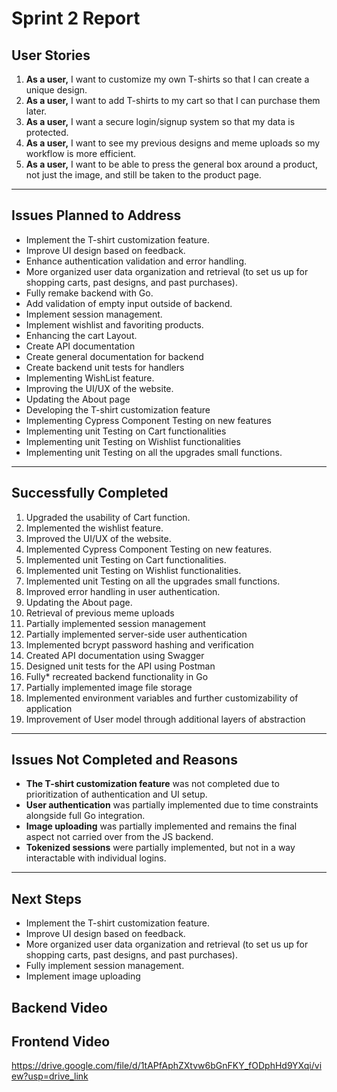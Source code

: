 # Sprint 2 Report

## User Stories

1. **As a user,** I want to customize my own T-shirts so that I can create a unique design.
2. **As a user,** I want to add T-shirts to my cart so that I can purchase them later.
3. **As a user,** I want a secure login/signup system so that my data is protected.
4. **As a user,** I want to see my previous designs and meme uploads so my workflow is more efficient.
5. **As a user,** I want to be able to press the general box around a product, not just the image, and still be taken to the product page.

---

## Issues Planned to Address

- Implement the T-shirt customization feature.
- Improve UI design based on feedback.
- Enhance authentication validation and error handling.
- More organized user data organization and retrieval (to set us up for shopping carts, past designs, and past purchases).
- Fully remake backend with Go.
- Add validation of empty input outside of backend.
- Implement session management.
- Implement wishlist and favoriting products.
- Enhancing the cart Layout.
- Create API documentation
- Create general documentation for backend
- Create backend unit tests for handlers
- Implementing WishList feature.
- Improving the UI/UX of the website.
- Updating the About page
- Developing the T-shirt customization feature
- Implementing Cypress Component Testing on new features
- Implementing unit Testing on Cart functionalities
- Implementing unit Testing on Wishlist functionalities
- Implementing unit Testing on all the upgrades small functions.

---

## Successfully Completed

1. Upgraded the usability of Cart function.
2. Implemented the wishlist feature.
3. Improved the UI/UX of the website.
4. Implemented Cypress Component Testing on new features.
5. Implemented unit Testing on Cart functionalities.
6. Implemented unit Testing on Wishlist functionalities.
7. Implemented unit Testing on all the upgrades small functions.
8. Improved error handling in user authentication.
9. Updating the About page.
10. Retrieval of previous meme uploads
11. Partially implemented session management
12. Partially implemented server-side user authentication
13. Implemented bcrypt password hashing and verification
14. Created API documentation using Swagger
15. Designed unit tests for the API using Postman
16. Fully* recreated backend functionality in Go
17. Partially implemented image file storage
18. Implemented environment variables and further customizability of application
19. Improvement of User model through additional layers of abstraction

---

## Issues Not Completed and Reasons

- **The T-shirt customization feature** was not completed due to prioritization of authentication and UI setup.
- **User authentication** was partially implemented due to time constraints alongside full Go integration.
- **Image uploading** was partially implemented and remains the final aspect not carried over from the JS backend.
- **Tokenized sessions** were partially implemented, but not in a way interactable with individual logins.

---

## Next Steps

- Implement the T-shirt customization feature.
- Improve UI design based on feedback.
- More organized user data organization and retrieval (to set us up for shopping carts, past designs, and past purchases).
- Fully implement session management.
- Implement image uploading

## Backend Video



## Frontend Video

https://drive.google.com/file/d/1tAPfAphZXtvw6bGnFKY_fODphHd9YXqi/view?usp=drive_link
